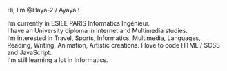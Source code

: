 Hi, I’m @Haya-2 / Ayaya !

I’m currently in ESIEE PARIS Informatics Ingénieur. <br>
I have an University diploma in Internet and Multimedia studies. <br>
I’m interested in Travel, Sports, Informatics, Multimedia, Languages, Reading, Writing, Animation, Artistic creations. I love to code HTML / SCSS and JavaScript. <br>
I'm still learning a lot in Informatics.

